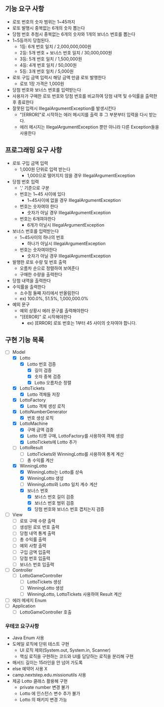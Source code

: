 ## 기능 요구 사항
- 로또 번호의 숫자 범위는 1~45까지
- 로또 발행시 중복없는 6개의 숫자 뽑는다
- 당첨 번호 추첨시 중복없는 6개의 숫자와 1개의 보너스 번호를 뽑는다
- 1~5등까지 당첨된다.
    - 1등: 6개 번호 일치 / 2,000,000,000원
    - 2등: 5개 번호 + 보너스 번호 일치 / 30,000,000원
    - 3등: 5개 번호 일치 / 1,500,000원
    - 4등: 4개 번호 일치 / 50,000원
    - 5등: 3개 번호 일치 / 5,000원
- 로또 구입 금액 입력시 해당 금액 만큼 로또 발행한다
    - 로또 1장 가격은 1,000원
- 당첨 번호와 보너스 번호를 입력받는다
- 사용자가 구매한 로또 번호와 당첨 번호를 비교하여 당첨 내역 및 수익률을 출력한 후 종료한다
- 잘못된 입력시 IllegalArgumentException를 발생시킨다
    - "[ERROR]"로 시작하는 에러 메시지를 출력 후 그 부분부터 입력을 다시 받는다.
    - 에러 메시지는 IllegalArgumentException 뿐만 아니라 다른 Exception들을 사용한다

## 프로그래밍 요구 사항
- 로또 구입 금액 입력
    - 1,000원 단위로 입력 받는다
        - 1,000으로 떨어지지 않을 경우 IllegalArgumentException
- 당첨 번호 입력
    - ',' 기준으로 구분
    - 번호는 1~45 사이에 있다
        - 1~45사이에 없을 경우 IllegalArgumentException
    - 번호는 숫자여야 한다
        - 숫자가 아닐 경우 IllegalArgumentException
    - 번호는 6개여야한다
        - 6개가 아닐시 IllegalArgumentException
- 보너스 번호를 입력받는다
    - 1~45사이의 하나의 번호
        - 하나가 아닐시 IllegalArgumentException
    - 번호는 숫자여야한다
        - 숫자가 아닐 경우 IllegalArgumentException
- 발행한 로또 수량 및 번호 출력
    - 오름차 순으로 정렬하여 보여준다
    - 구매한 수량을 출력한다
- 당첨 내역을 출력한다
- 수익률을 출력한다
    - 소수점 둘째 자리에서 반올림한다
    - ex) 100.0%, 51.5%, 1,000,000.0%
- 예외 문구
    - 예외 상황시 에러 문구를 출력해야한다
    - "[EEROR]" 로 시작해야한다
        - ex) [ERROR] 로또 번호는 1부터 45 사이의 숫자여야 합니다.

## 구현 기능 목록

- [ ] Model
  - [X] Lotto
      - [X] Lotto 번호 검증
          - [X] 길이 검증
          - [X] 숫자 중복 검증
          - [X] Lotto 오름차순 정렬
  - [X] LottoTickets
      - [X] Lotto 객체들 저장
  - [X] LottoFactory
      - [X] Lotto 객체 생성 로직
  - [X] LottoNumberGenerator
      - [X] 번호 생성 로직
  - [X] LottoMachine
      - [X] 구매 금액 검증
      - [X] Lotto 티켓 구매, LottoFactory를 사용하여 객체 생성
      - [X] LottoTickets에 Lotto 추가
  - [ ] LottoResult
      - [ ] LottoTickets와 WinningLotto를 사용하여 통계 계산
      - [ ] 총 수익률 계산
  - [X] WinningLotto
      - [X] WinningLotto는 Lotto를 상속
      - [X] WinningLotto 생성
      - [ ] WinningLotto와 Lotto 일치 계수 계산
      - [X] 보너스 번호
          - [X] 보너스 번호 길이 검증
          - [X] 보너스 번호 범위 검증
          - [X] 당첨 번호와 보너스 번호 겹치는지 검증
- [ ] View
    - [ ] 로또 구매 수량 출력
    - [ ] 생성된 로또 번호 출력
    - [ ] 당첨 내역 통계 출력
    - [ ] 총 수익률 출력
    - [ ] 예외 사항 출력
    - [ ] 구입 금액 입출력
    - [ ] 당첨 번호 입출력
    - [ ] 보너스 번호 입출력
- [ ] Controller
    -[ ] LottoGameController
        - [ ] LottoTickets 생성
        - [ ] WinningLotto 생성
        - [ ] WinningLotto, LottoTickets 사용하여 Result 계산
- [ ] 에러 메세지 Enum
- [ ] Application
    - [ ] LottoGameController 호출

### 우테코 요구사항
- Java Enum 사용
- 도메일 로직에 단위 테스트 구현
    - UI 로직 제외(System.out, System.in, Scanner)
    - 핵심 로직을 구현하는 코드와 UI를 담당하는 로직을 분리해 구현
- 매서드 길이는 15라인을 안 넘어 가도록
- else 예약어 사용 X
- camp.nextstep.edu.missionutils 사용
- 제공 Lotto 클래스 활용해 구현
    - private number 변경 불가
    - Lotto 에 인스턴스 변수 추가 불가
    - Lotto 의 패키지 변경 가능